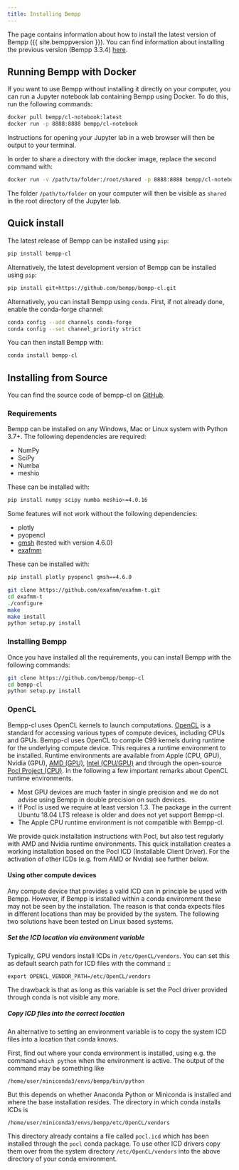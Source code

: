 ```yaml
---
title: Installing Bempp
---
```


The page contains information about how to install the latest version of Bempp ({{ site.bemppversion }}).
You can find information about installing the previous version (Bempp 3.3.4) [here](bempp334/installation.md).

## Running Bempp with Docker
If you want to use Bempp without installing it directly on your computer, you can run a
Jupyter notebook lab containing Bempp using Docker. To do this, run the following commands:

```bash
docker pull bempp/cl-notebook:latest
docker run -p 8888:8888 bempp/cl-notebook
```

Instructions for opening your Jupyter lab in a web browser will then be output to your terminal.

In order to share a directory with the docker image, replace the second command with:
```bash
docker run -v /path/to/folder:/root/shared -p 8888:8888 bempp/cl-notebook
```
The folder `/path/to/folder` on your computer will then be visible as `shared` in the
root directory of the Jupyter lab.


## Quick install
The latest release of Bempp can be installed using `pip`:

```bash
pip install bempp-cl
```

Alternatively, the latest development version of Bempp can be installed using `pip`:

```bash
pip install git+https://github.com/bempp/bempp-cl.git
```

Alternatively, you can install Bempp using `conda`.
First, if not already done, enable the conda-forge channel:

```bash
conda config --add channels conda-forge
conda config --set channel_priority strict
```

You can then install Bempp with:

```bash
conda install bempp-cl
```

## Installing from Source
You can find the source code of bempp-cl on [GitHub](https://github.com/bempp/bempp-cl).

### Requirements
Bempp can be installed on any Windows, Mac or Linux system with Python 3.7+.
The following dependencies are required:

+ NumPy
+ SciPy
+ Numba
+ meshio

These can be installed with:

```bash
pip install numpy scipy numba meshio>=4.0.16
```

Some features will not work without the following dependencies:

+ plotly
+ pyopencl
+ [gmsh](https://gmsh.info) (tested with version 4.6.0)
+ [exafmm](https://github.com/exafmm/exafmm-t)

These can be installed with:

```bash
pip install plotly pyopencl gmsh==4.6.0

git clone https://github.com/exafmm/exafmm-t.git
cd exafmm-t
./configure 
make
make install
python setup.py install
```

### Installing Bempp
Once you have installed all the requirements, you can install Bempp with the following commands:

```bash
git clone https://github.com/bempp/bempp-cl
cd bempp-cl
python setup.py install
```

### OpenCL
Bempp-cl uses OpenCL kernels to launch computations.
[OpenCL](https://www.khronos.org/opencl/) is a standard for accessing
various types of compute devices, including CPUs and GPUs. Bempp-cl uses
OpenCL to compile C99 kernels during runtime for the underlying compute device.
This requires a runtime environment to be installed. Runtime environments are
available from Apple (CPU, GPU), Nvidia (GPU),
[AMD (GPU)](https://rocm.github.io/install.html),
[Intel (CPU/GPU)](https://software.intel.com/en-us/articles/opencl-drivers) and
through the open-source [Pocl Project (CPU)](http://portablecl.org/). In the
following a few important remarks about OpenCL runtime environments.

+ Most GPU devices are much faster in single precision and we do not
  advise using Bempp in double precision on such devices.
+ If Pocl is used we require at least version 1.3. The package in the
  current Ubuntu 18.04 LTS release is older and does not yet support Bempp-cl.
+ The Apple CPU runtime environment is not compatible with Bempp-cl.

We provide quick installation instructions with Pocl, but also test regularly
with AMD and Nvidia runtime environments. This quick installation creates a
working installation based on the Pocl ICD (Installable Client Driver). For the
activation of other ICDs (e.g. from AMD or Nvidia) see further below.

#### Using other compute devices
Any compute device that provides a valid ICD can
in principle be used with Bempp. However, if Bempp is installed within a conda
environment these may not be seen by the installation. The reason is that conda
expects files in different locations than may be provided by the system. The
following two solutions have been tested on Linux based systems.

##### Set the ICD location via environment variable

Typically, GPU vendors install ICDs in `/etc/OpenCL/vendors`. You can
set this as default search path for ICD files with the command
::

    export OPENCL_VENDOR_PATH=/etc/OpenCL/vendors

The drawback is that as long as this variable is set the Pocl driver
provided through conda is not visible any more.

##### Copy ICD files into the correct location

An alternative to setting an environment variable is to copy the system
ICD files into a location that conda knows.

First, find out where your conda environment is installed,
using e.g. the command `which python` when the environment is active.
The output of the command may be something like

```/home/user/miniconda3/envs/bempp/bin/python```

But this depends on whether Anaconda Python or Miniconda is installed and
where the base installation resides. The directory in which conda installs
ICDs is

```/home/user/miniconda3/envs/bempp/etc/OpenCL/vendors```

This directory already contains a file called `pocl.icd` which has been
installed through the `pocl` conda package. To use other ICD drivers
copy them over from the system directory `/etc/OpenCL/vendors`
into the above directory of your conda environment.
